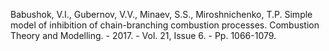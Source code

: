 Babushok, V.I.,  Gubernov, V.V.,  Minaev, S.S.,  Miroshnichenko, T.P. Simple model of inhibition of chain-branching combustion processes. Combustion Theory and Modelling. - 2017. - Vol. 21, Issue 6. - Pp. 1066-1079.